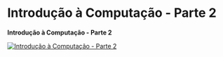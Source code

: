 # Introdução à Computação - Parte 2

**Introdução à Computação - Parte 2**

[![Introdução à Computação - Parte 2](https://youtube.com/shorts/aqsekijsIns?feature=share)](https://youtu.be/aqsekijsIns)
